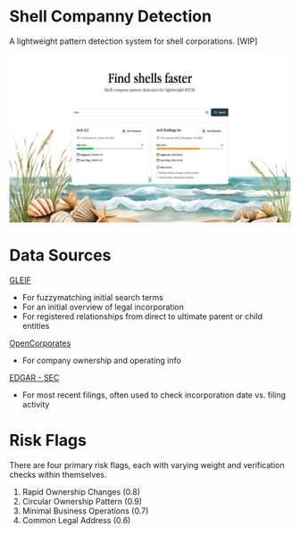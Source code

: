 # Shell Companny Detection

A lightweight pattern detection system for shell corporations. [WIP]

![Preview](/app/img/preview.png)

# Data Sources
[GLEIF](https://www.gleif.org/en/lei-data/gleif-api)
- For fuzzymatching initial search terms
- For an initial overview of legal incorporation
- For registered relationships from direct to ultimate parent or child entities
  
[OpenCorporates](https://api.opencorporates.com/documentation/API-Reference)
- For company ownership and operating info

[EDGAR - SEC](https://data.sec.gov)
- For most recent filings, often used to check incorporation date vs. filing activity
  

# Risk Flags
There are four primary risk flags, each with varying weight and verification checks within themselves.

1. Rapid Ownership Changes (0.8)
2. Circular Ownership Pattern (0.9)
3. Minimal Business Operations (0.7)
4. Common Legal Address (0.6)
